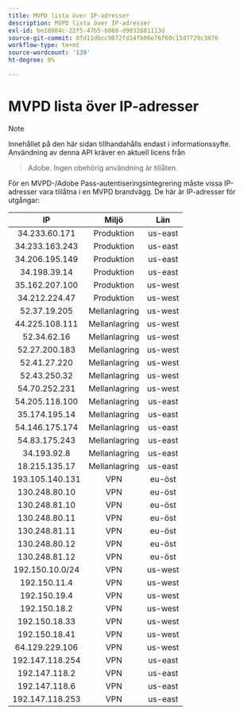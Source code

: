 ```yaml
---
title: MVPD lista över IP-adresser
description: MVPD lista över IP-adresser
exl-id: be18084c-22f5-47b5-b088-d9032681113d
source-git-commit: 0fd11dbcc9072fd14fb06e76f60c15d7729c3876
workflow-type: tm+mt
source-wordcount: '139'
ht-degree: 0%

---
```



# MVPD lista över IP-adresser

> [!NOTE]
>
>Innehållet på den här sidan tillhandahålls endast i informationssyfte. Användning av denna API kräver en aktuell licens från
>> Adobe. Ingen obehörig användning är tillåten.

För en MVPD-/Adobe Pass-autentiseringsintegrering måste vissa IP-adresser vara tillåtna i en MVPD brandvägg. De här är
IP-adresser för utgångar:

| IP | Miljö | Län |
|:---------------:|:-----------:|:-------:|
| 34.233.60.171 | Produktion | us-east |
| 34.233.163.243 | Produktion | us-east |
| 34.206.195.149 | Produktion | us-east |
| 34.198.39.14 | Produktion | us-east |
| 35.162.207.100 | Produktion | us-west |
| 34.212.224.47 | Produktion | us-west |
| 52.37.19.205 | Mellanlagring | us-west |
| 44.225.108.111 | Mellanlagring | us-west |
| 52.34.62.16 | Mellanlagring | us-west |
| 52.27.200.183 | Mellanlagring | us-west |
| 52.41.27.220 | Mellanlagring | us-west |
| 52.43.250.32 | Mellanlagring | us-west |
| 54.70.252.231 | Mellanlagring | us-west |
| 54.205.118.100 | Mellanlagring | us-east |
| 35.174.195.14 | Mellanlagring | us-east |
| 54.146.175.174 | Mellanlagring | us-east |
| 54.83.175.243 | Mellanlagring | us-east |
| 34.193.92.8 | Mellanlagring | us-east |
| 18.215.135.17 | Mellanlagring | us-east |
| 193.105.140.131 | VPN | eu-öst |
| 130.248.80.10 | VPN | eu-öst |
| 130.248.81.10 | VPN | eu-öst |
| 130.248.80.11 | VPN | eu-öst |
| 130.248.81.11 | VPN | eu-öst |
| 130.248.80.12 | VPN | eu-öst |
| 130.248.81.12 | VPN | eu-öst |
| 192.150.10.0/24 | VPN | us-west |
| 192.150.11.4 | VPN | us-west |
| 192.150.19.4 | VPN | us-west |
| 192.150.18.2 | VPN | us-west |
| 192.150.18.33 | VPN | us-west |
| 192.150.18.41 | VPN | us-west |
| 64.129.229.106 | VPN | us-west |
| 192.147.118.254 | VPN | us-east |
| 192.147.118.2 | VPN | us-east |
| 192.147.118.6 | VPN | us-east |
| 192.147.118.253 | VPN | us-east |
